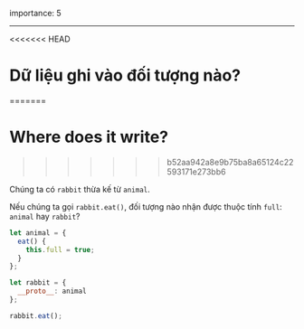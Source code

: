 importance: 5

---

<<<<<<< HEAD
# Dữ liệu ghi vào đối tượng nào?
=======
# Where does it write?
>>>>>>> b52aa942a8e9b75ba8a65124c22593171e273bb6

Chúng ta có `rabbit` thừa kế từ `animal`.

Nếu chúng ta gọi `rabbit.eat()`, đối tượng nào nhận được thuộc tính `full`: `animal` hay `rabbit`? 

```js
let animal = {
  eat() {
    this.full = true;
  }
};

let rabbit = {
  __proto__: animal
};

rabbit.eat();
```

